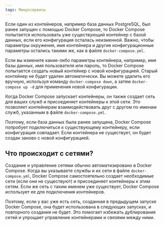 ```yaml
---
tags: Микросервисы
---
```

Если один из контейнеров, например база данных PostgreSQL, был ранее запущен с помощью Docker Compose, то Docker Compose попытается использовать уже существующий контейнер с базой данных, если его конфигурация осталась неизменной. Важно, чтобы параметры окружения, имя контейнера и другие конфигурационные параметры остались такими же, как в файле `docker-compose.yml`.

Если вы измените какие-либо параметры контейнера, например, имя базы данных, имя пользователя или пароль, то Docker Compose попытается создать новый контейнер с новой конфигурацией. Старый контейнер не будет удален автоматически. Вы можете удалить его вручную, используя команду `docker-compose down`, а затем `docker-compose up -d` для применения новой конфигурации.

Когда Docker Compose запускает контейнеры, он также создает сеть для ваших служб и присоединяет контейнеры к этой сети. Это позволяет контейнерам взаимодействовать друг с другом по именам служб, указанным в файле `docker-compose.yml`.

Поэтому, если база данных была ранее запущена, Docker Compose попробует подключиться к существующему контейнеру, если конфигурация совпадает. Если контейнера не существует, он будет создан заново с новой конфигурацией.

## Что происходит с сетями?
Создание и управление сетями обычно автоматизировано в Docker Compose. Когда вы указываете службы и их сети в файле `docker-compose.yml`, Docker Compose самостоятельно создает необходимые сети (если они не существуют) и присоединяет контейнеры к этим сетям. Если же сеть с таким именем уже существует, Docker Compose использует ее для подключения контейнеров.

Поэтому, если у вас уже есть сеть, созданная в предыдущем запуске Docker Compose, она будет использована в следующих запусках, и повторного создания не будет. Это помогает избежать дублирования сетей и упрощает управление контейнерами и связями между ними.
